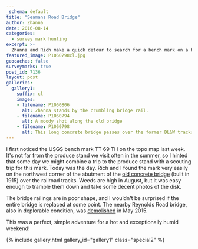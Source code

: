 ```yaml
---
_schema: default
title: "Seamans Road Bridge"
author: Zhanna
date: 2016-08-14
categories:
  - survey mark hunting
excerpt: >-
  Zhanna and Rich make a quick detour to search for a bench mark on a hot summer day.
featured_image: P1060798cl.jpg
geocaches: false
surveymarks: true
post_id: 7136
layout: post        
galleries:
  gallery1:
    suffix: cl
    images:
    - filename: P1060806
      alt: Zhanna stands by the crumbling bridge rail.
    - filename: P1060794
      alt: A moody shot along the old bridge
    - filename: P1060798
      alt: This long concrete bridge passes over the former DL&W tracks.    
---
```


I first noticed the USGS bench mark TT 69 TH on the topo map last week. It's not far from the produce stand we visit often in the summer, so I hinted that some day we might combine a trip to the produce stand with a scouting trip for this mark. Today was the day. Rich and I found the mark very easily on the northwest corner of the abutment of the [old concrete bridge](https://bridgehunter.com/pa/lackawanna/354005003000000/) (built in 1915) over the railroad tracks. Weeds are high in August, but it was easy enough to trample them down and take some decent photos of the disk.

The bridge railings are in poor shape, and I wouldn't be surprised if the entire bridge is replaced at some point. The nearby Reynolds Road bridge, also in deplorable condition, was [demolished](https://www.youtube.com/watch?v=JZHgHBUTa8w) in May 2015.

This was a perfect, simple adventure for a hot and exceptionally humid weekend!

{% include gallery.html gallery_id="gallery1" class="special2" %}